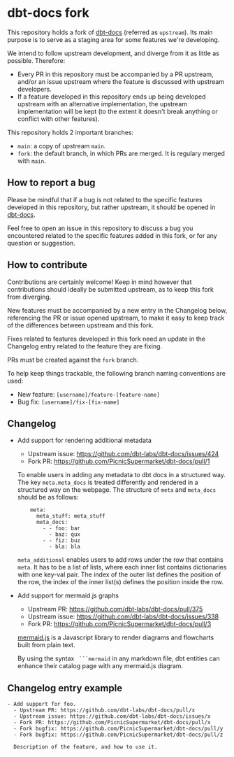 # dbt-docs fork

This repository holds a fork of
[dbt-docs](https://github.com/dbt-labs/dbt-docs) (referred as
`upstream`). Its main purpose is to serve as a staging area for some
features we're developing.

We intend to follow upstream development, and diverge from it as
little as possible. Therefore:
- Every PR in this repository must be accompanied by a PR upstream,
  and/or an issue upstream where the feature is discussed with
  upstream developers.
- If a feature developed in this repository ends up being developed
  upstream with an alternative implementation, the upstream implementation
  will be kept (to the extent it doesn't break anything or conflict
  with other features).
  
This repository holds 2 important branches:
- `main`: a copy of upstream `main`.
- `fork`: the default branch, in which PRs are merged. It is regulary
  merged with `main`.
  
## How to report a bug

Please be mindful that if a bug is not related to the specific
features developed in this repository, but rather upstream, it should
be opened in [dbt-docs](https://github.com/dbt-labs/dbt-docs).

Feel free to open an issue in this repository to discuss a bug you
encountered related to the specific features added in this fork, or
for any question or suggestion.

## How to contribute

Contributions are certainly welcome! Keep in mind however that
contributions should ideally be submitted upstream, as to keep this
fork from diverging.

New features must be accompanied by a new entry in the Changelog
below, referencing the PR or issue opened upstream, to make it easy to
keep track of the differences between upstream and this fork.

Fixes related to features developed in this fork need an update in the
Changelog entry related to the feature they are fixing.

PRs must be created against the `fork` branch.

To help keep things trackable, the following branch naming conventions
are used:
- New feature: `[username]/feature-[feature-name]`
- Bug fix: `[username]/fix-[fix-name]`

## Changelog

- Add support for rendering additional metadata
    - Upstream issue: https://github.com/dbt-labs/dbt-docs/issues/424
    - Fork PR: https://github.com/PicnicSupermarket/dbt-docs/pull/1

  To enable users in adding any metadata to dbt docs in a structured way. The key `meta.meta_docs` is treated
  differently and rendered in a structured way on the webpage. The structure of `meta` and `meta_docs` should be
  as follows:

  ```
      meta:
        meta_stuff: meta_stuff
        meta_docs:
          - - foo: bar
            - baz: qux
          - - fiz: buz
            - bla: bla
  ```

  `meta_additional` enables users to add rows under the row that contains `meta`. It has to be a list of lists, where
  each inner list contains dictionaries with one key-val pair. The
  index of the outer list defines the position of the row, the index of the inner list(s) defines the position inside
  the row.

- Add support for mermaid.js graphs
  - Upstream PR: https://github.com/dbt-labs/dbt-docs/pull/375
  - Upstream issue: https://github.com/dbt-labs/dbt-docs/issues/338
  - Fork PR: https://github.com/PicnicSupermarket/dbt-docs/pull/3

  [mermaid.js](https://mermaid.js.org/) is a Javascript library to
  render diagrams and flowcharts built from plain text.

  By using the syntax ```` ```mermaid```` in any markdown file, dbt
  entities can enhance their catalog page with any mermaid.js diagram.

## Changelog entry example

```
- Add support for foo.
  - Upstream PR: https://github.com/dbt-labs/dbt-docs/pull/x
  - Upstream issue: https://github.com/dbt-labs/dbt-docs/issues/x
  - Fork PR: https://github.com/PicnicSupermarket/dbt-docs/pull/x
  - Fork bugfix: https://github.com/PicnicSupermarket/dbt-docs/pull/y
  - Fork bugfix: https://github.com/PicnicSupermarket/dbt-docs/pull/z

  Description of the feature, and how to use it.
```
